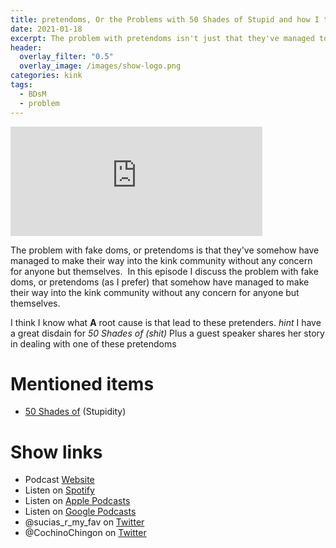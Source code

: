 ```yaml
---
title: pretendoms, Or the Problems with 50 Shades of Stupid and how I think we got here
date: 2021-01-18
excerpt: The problem with pretendoms isn't just that they've managed to get into the kink community…
header:
  overlay_filter: "0.5"
  overlay_image: /images/show-logo.png
categories: kink
tags:
  - BDsM
  - problem
---
```


<iframe src="https://open.spotify.com/embed-podcast/episode/2BYb2wN25Vurv8v18aTaFl" width="80%" height="175" frameborder="0" allowtransparency="true" allow="encrypted-media"></iframe>

The problem with fake doms, or pretendoms is that they've somehow have managed to make their way into the kink community without any concern for anyone but themselves. 
In this episode I discuss the problem with fake doms, or pretendoms (as I prefer) that somehow have managed to make their way into the kink community without any concern for anyone but themselves. 

I think I know what **A** root cause is that lead to these pretenders. _hint_ I have a great disdain for _50 Shades of (shit)_ Plus a guest speaker shares her story in dealing with one of these pretendoms

# Mentioned items

* [50 Shades of](https://en.wikipedia.org/wiki/Fifty_Shades_of_Grey) (Stupidity)

# Show links

* <i class='fas fa-link'></i>Podcast [Website](https://sucias.xyz)
* <i class='fab fa-spotify'></i>Listen on [Spotify](https://open.spotify.com/show/3XjoipCU3QzeIaQAAQpBdW)
* <i class='fas fa-podcast'></i>Listen on [Apple Podcasts](https://podcasts.apple.com/us/podcast/sucias-are-my-favorite/id1548173787)
* <i class='fab fa-google-play'></i>Listen on [Google Podcasts](https://podcasts.google.com/feed/aHR0cHM6Ly9hbmNob3IuZm0vcy80MjI0YzYzYy9wb2RjYXN0L3Jzcw==)
* <i class='fab fa-twitter'></i>@sucias_r_my_fav on [Twitter](https://twitter.com/sucias_r_my_fav)
* <i class='fab fa-twitter'></i>@CochinoChingon on [Twitter](https://twitter.com/cochinochingon)
